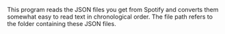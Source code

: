 This program reads the JSON files you get from Spotify and converts them somewhat easy to read text in chronological order.
The file path refers to the folder containing these JSON files.
